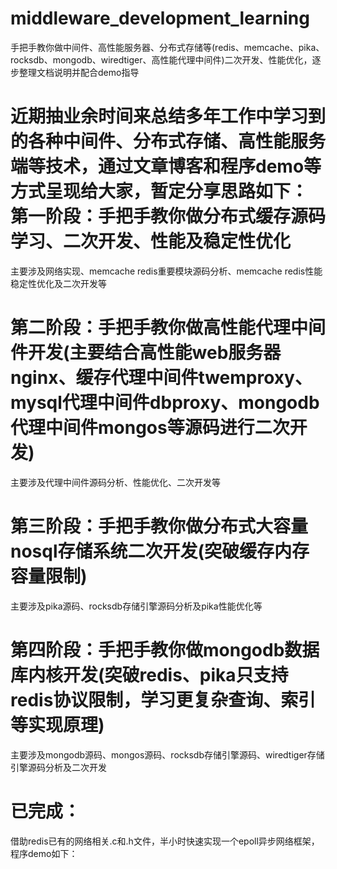 # middleware_development_learning
手把手教你做中间件、高性能服务器、分布式存储等(redis、memcache、pika、rocksdb、mongodb、wiredtiger、高性能代理中间件)二次开发、性能优化，逐步整理文档说明并配合demo指导  
  
近期抽业余时间来总结多年工作中学习到的各种中间件、分布式存储、高性能服务端等技术，通过文章博客和程序demo等方式呈现给大家，暂定分享思路如下：
第一阶段：手把手教你做分布式缓存源码学习、二次开发、性能及稳定性优化  
===================================  
主要涉及网络实现、memcache redis重要模块源码分析、memcache redis性能稳定性优化及二次开发等  
  
  
第二阶段：手把手教你做高性能代理中间件开发(主要结合高性能web服务器nginx、缓存代理中间件twemproxy、mysql代理中间件dbproxy、mongodb代理中间件mongos等源码进行二次开发)  
===================================  
主要涉及代理中间件源码分析、性能优化、二次开发等  
  
  
  
第三阶段：手把手教你做分布式大容量nosql存储系统二次开发(突破缓存内存容量限制)  
===================================  
主要涉及pika源码、rocksdb存储引擎源码分析及pika性能优化等  
  
  
  
第四阶段：手把手教你做mongodb数据库内核开发(突破redis、pika只支持redis协议限制，学习更复杂查询、索引等实现原理)  
===================================  
主要涉及mongodb源码、mongos源码、rocksdb存储引擎源码、wiredtiger存储引擎源码分析及二次开发  
  
  
已完成：
===================================  
借助redis已有的网络相关.c和.h文件，半小时快速实现一个epoll异步网络框架，程序demo如下：



